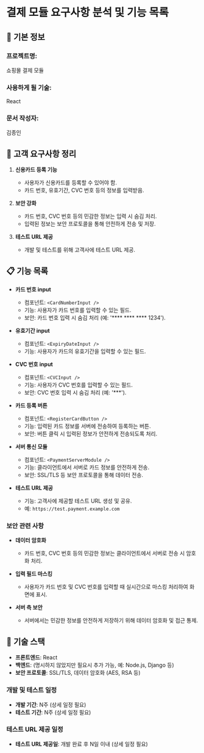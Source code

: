 # 결제 모듈 요구사항 분석 및 기능 목록

## 📌 기본 정보
### 프로젝트명: 
쇼핑몰 결제 모듈

### 사용하게 될 기술: 
React

### 문서 작성자: 
김종인

## 📝 고객 요구사항 정리
1. **신용카드 등록 기능**
   - 사용자가 신용카드를 등록할 수 있어야 함.
   - 카드 번호, 유효기간, CVC 번호 등의 정보를 입력받음.
  
2. **보안 강화**
   - 카드 번호, CVC 번호 등의 민감한 정보는 입력 시 숨김 처리.
   - 입력된 정보는 보안 프로토콜을 통해 안전하게 전송 및 저장.
  
3. **테스트 URL 제공**
   - 개발 및 테스트를 위해 고객사에 테스트 URL 제공.

## 📋 기능 목록
- **카드 번호 input**
  - 컴포넌트: `<CardNumberInput />`
  - 기능: 사용자가 카드 번호를 입력할 수 있는 필드.
  - 보안: 카드 번호 입력 시 숨김 처리 (예: '**** **** **** 1234').

- **유효기간 input**
  - 컴포넌트: `<ExpiryDateInput />`
  - 기능: 사용자가 카드의 유효기간을 입력할 수 있는 필드.
  
- **CVC 번호 input**
  - 컴포넌트: `<CVCInput />`
  - 기능: 사용자가 CVC 번호를 입력할 수 있는 필드.
  - 보안: CVC 번호 입력 시 숨김 처리 (예: '***').

- **카드 등록 버튼**
  - 컴포넌트: `<RegisterCardButton />`
  - 기능: 입력된 카드 정보를 서버에 전송하여 등록하는 버튼.
  - 보안: 버튼 클릭 시 입력된 정보가 안전하게 전송되도록 처리.

- **서버 통신 모듈**
  - 컴포넌트: `<PaymentServerModule />`
  - 기능: 클라이언트에서 서버로 카드 정보를 안전하게 전송.
  - 보안: SSL/TLS 등 보안 프로토콜을 통해 데이터 전송.

- **테스트 URL 제공**
  - 기능: 고객사에 제공할 테스트 URL 생성 및 공유.
  - 예: `https://test.payment.example.com`

### 보안 관련 사항
- **데이터 암호화**
  - 카드 번호, CVC 번호 등의 민감한 정보는 클라이언트에서 서버로 전송 시 암호화 처리.
  
- **입력 필드 마스킹**
  - 사용자가 카드 번호 및 CVC 번호를 입력할 때 실시간으로 마스킹 처리하여 화면에 표시.

- **서버 측 보안**
  - 서버에서는 민감한 정보를 안전하게 저장하기 위해 데이터 암호화 및 접근 통제.

## 📌 기술 스택
- **프론트엔드**: React
- **백엔드**: (명시하지 않았지만 필요시 추가 가능, 예: Node.js, Django 등)
- **보안 프로토콜**: SSL/TLS, 데이터 암호화 (AES, RSA 등)

### 개발 및 테스트 일정
- **개발 기간**: N주 (상세 일정 필요)
- **테스트 기간**: N주 (상세 일정 필요)

### 테스트 URL 제공 일정
- **테스트 URL 제공일**: 개발 완료 후 N일 이내 (상세 일정 필요)

